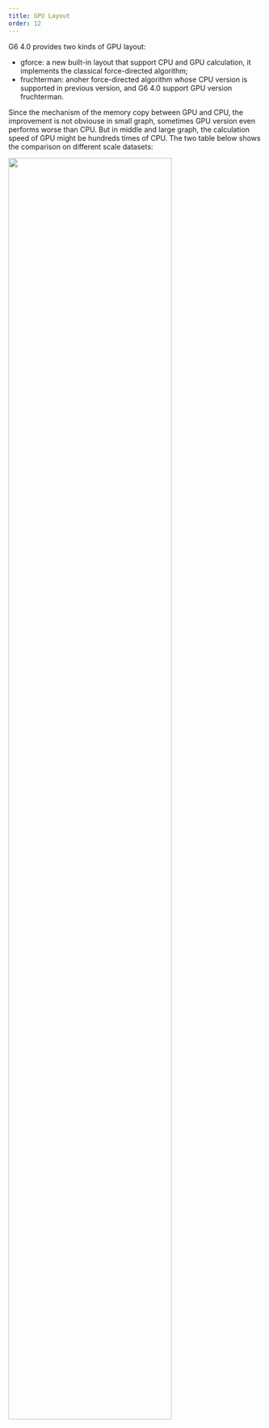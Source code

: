 ```yaml
---
title: GPU Layout
order: 12
---
```


G6 4.0 provides two kinds of GPU layout:

- gforce: a new built-in layout that support CPU and GPU calculation, it implements the classical force-directed algorithm;
- fruchterman: anoher force-directed algorithm whose CPU version is supported in previous version, and G6 4.0 support GPU version fruchterman.

Since the mechanism of the memory copy between GPU and CPU, the improvement is not obviouse in small graph, sometimes GPU version even performs worse than CPU. But in middle and large graph, the calculation speed of GPU might be hundreds times of CPU. The two table below shows the comparison on different scale datasets:

<img src='https://gw.alipayobjects.com/mdn/rms_f8c6a0/afts/img/A*3rScQqqfpAAAAAAAAAAAAAAAARQnAQ' width='80%'/>
